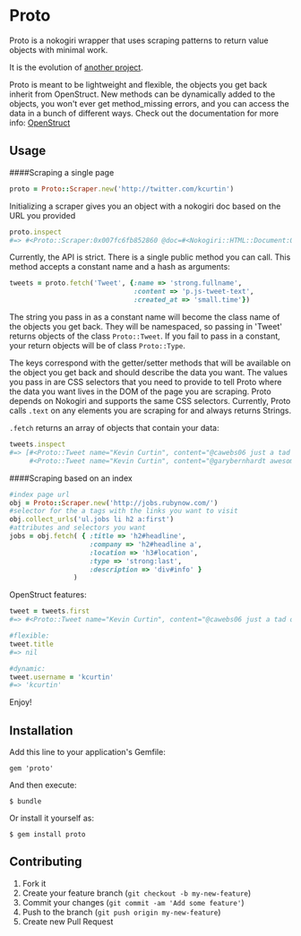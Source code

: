 # Proto

Proto is a nokogiri wrapper that uses scraping patterns to return value objects with minimal work. 

It is the evolution of [another project](https://github.com/kcurtin/scrape_source).

Proto is meant to be lightweight and flexible, the objects you get back inherit from OpenStruct.  New methods can be dynamically added to the objects, you won't ever get method_missing errors, and you can access the data in a bunch of different ways. Check out the documentation for more info: [OpenStruct](http://www.ruby-doc.org/stdlib-1.9.3/libdoc/ostruct/rdoc/OpenStruct.html)

## Usage

####Scraping a single page

```ruby
proto = Proto::Scraper.new('http://twitter.com/kcurtin')
```

Initializing a scraper gives you an object with a nokogiri doc based on the URL you provided
```ruby
proto.inspect
#=> #<Proto::Scraper:0x007fc6fb852860 @doc=#<Nokogiri::HTML::Document:0x3fe37d0b1634...>
```

Currently, the API is strict. There is a single public method you can call. This method accepts a constant name and a hash as arguments:
```ruby
tweets = proto.fetch('Tweet', {:name => 'strong.fullname', 
                               :content => 'p.js-tweet-text', 
                               :created_at => 'small.time'})
```
The string you pass in as a constant name will become the class name of the objects you get back. They will be namespaced, so passing in 'Tweet' returns objects of the class ```Proto::Tweet```. If you fail to pass in a constant, your return objects will be of class ```Proto::Type```.

The keys correspond with the getter/setter methods that will be available on the object you get back and should describe the data you want. The values you pass in are CSS selectors that you need to provide to tell Proto where the data you want lives in the DOM of the page you are scraping. Proto depends on Nokogiri and supports the same CSS selectors. Currently, Proto calls ```.text``` on any elements you are scraping for and always returns Strings.

```.fetch``` returns an array of objects that contain your data:
```ruby 
tweets.inspect
#=> [#<Proto::Tweet name="Kevin Curtin", content="@cawebs06 just a tad over my head... You guys are smart :)", created_at="11h">,
     #<Proto::Tweet name="Kevin Curtin", content="@garybernhardt awesome, thanks. any plans to be in nyc soon? @FlatironSchool would love to have you stop by. we love DAS", created_at="12h">...]
```
####Scraping based on an index

```ruby
#index page url
obj = Proto::Scraper.new('http://jobs.rubynow.com/')
#selector for the a tags with the links you want to visit
obj.collect_urls('ul.jobs li h2 a:first')
#attributes and selectors you want
jobs = obj.fetch( { :title => 'h2#headline',
                    :company => 'h2#headline a',
                    :location => 'h3#location',
                    :type => 'strong:last',
                    :description => 'div#info' }
                )
```

OpenStruct features:

```ruby
tweet = tweets.first
#=> #<Proto::Tweet name="Kevin Curtin", content="@cawebs06 just a tad over my head... You guys are smart :)", created_at="11h">

#flexible:
tweet.title
#=> nil

#dynamic:
tweet.username = 'kcurtin'
#=> 'kcurtin'
```

Enjoy!

## Installation

Add this line to your application's Gemfile:

    gem 'proto'

And then execute:

    $ bundle

Or install it yourself as:

    $ gem install proto


## Contributing

1. Fork it
2. Create your feature branch (`git checkout -b my-new-feature`)
3. Commit your changes (`git commit -am 'Add some feature'`)
4. Push to the branch (`git push origin my-new-feature`)
5. Create new Pull Request
